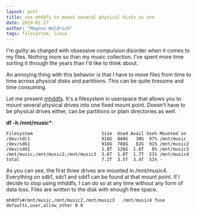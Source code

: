 ```yaml
---
layout: post
title: use mhddfs to mount several physical disks as one
date: 2019-01-27
author: "Magnus Woldrich"
tags: filesystem, linux
---
```


I'm guilty as charged with obsessive compulsion disorder when it comes to
my files. Nothing more so than my music collection. I've spent more time
sorting it through the years than I'd like to think about.

An annoying thing with this behavior is that I have to move files from
time to time across physical disks and partitions. This can be quite
tiresome and time consuming.

Let me present [mhddfs](https://romanrm.net/mhddfs). It's a filesystem
in userspace that allows you to mount several physical drives into one
fixed mount point. Doesn't have to be physical drives either, can be
partitions or plain directories as well.

**df -h /mnt/music\***:

    Filesystem                          Size  Used Avail Use% Mounted on
    /dev/sdc1                           916G  840G   30G  97% /mnt/music
    /dev/sdb1                           916G  788G   82G  91% /mnt/music2
    /dev/sdd1                           1.8T  126G  1.6T   8% /mnt/music3
    /mnt/music;/mnt/music2;/mnt/music3  3.6T  1.8T  1.7T  51% /mnt/music4
    total                               7.2T  3.5T  3.4T  51% -

As you can see, the first three drives are mounted in /mnt/music4.
Everything on sdb1, sdc1 and sdd1 can be found at that mount point.
If I decide to stop using mhddfs, I can do so at any time without any
form of data loss. Files are written to the disk with enough free space.


    mhddfs#/mnt/music,/mnt/music2,/mnt/music3   /mnt/music4 fuse defaults,user,allow_other 0 0
